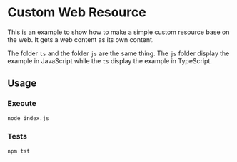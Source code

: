 # Custom Web Resource

This is an example to show how to make a simple custom resource base on the web. It gets a web content as its own content.

The folder `ts` and the folder `js` are the same thing. The `js` folder display the example in JavaScript while the `ts` display the example in TypeScript.

## Usage

### Execute

```bash
node index.js
```

### Tests

```bash
npm tst
```


